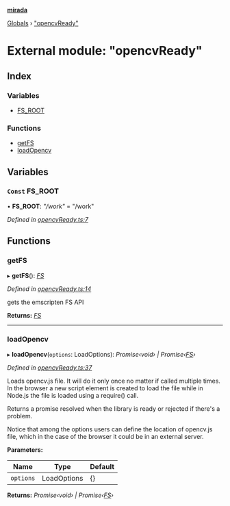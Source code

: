 **[mirada](../README.md)**

[Globals](../README.md) › ["opencvReady"](_opencvready_.md)

# External module: "opencvReady"

## Index

### Variables

* [FS_ROOT](_opencvready_.md#const-fs_root)

### Functions

* [getFS](_opencvready_.md#getfs)
* [loadOpencv](_opencvready_.md#loadopencv)

## Variables

### `Const` FS_ROOT

• **FS_ROOT**: *"/work"* = "/work"

*Defined in [opencvReady.ts:7](https://github.com/cancerberoSgx/mirada/blob/ef78036/mirada/src/opencvReady.ts#L7)*

## Functions

###  getFS

▸ **getFS**(): *[FS](../interfaces/_types_emscripten_.fs.md)*

*Defined in [opencvReady.ts:14](https://github.com/cancerberoSgx/mirada/blob/ef78036/mirada/src/opencvReady.ts#L14)*

gets the emscripten FS API

**Returns:** *[FS](../interfaces/_types_emscripten_.fs.md)*

___

###  loadOpencv

▸ **loadOpencv**(`options`: LoadOptions): *Promise‹void› | Promise‹[FS](../interfaces/_types_emscripten_.fs.md)›*

*Defined in [opencvReady.ts:37](https://github.com/cancerberoSgx/mirada/blob/ef78036/mirada/src/opencvReady.ts#L37)*

Loads opencv.js file. It will do it only once no matter if called multiple times.
In the browser a new script element is created to load the file while in Node.js
the file is loaded using a require() call.

Returns a promise resolved when the library is ready or rejected if there's a problem.

Notice that among the options users can define the location of opencv.js file, which
in the case of the browser it could be in an external server.

**Parameters:**

Name | Type | Default |
------ | ------ | ------ |
`options` | LoadOptions |  {} |

**Returns:** *Promise‹void› | Promise‹[FS](../interfaces/_types_emscripten_.fs.md)›*